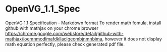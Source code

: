 # OpenVG_1.1_Spec
OpenVG 1.1 Specification - Markdown format 
To render math fomula, install github with mathjax on your chrome browser https://chrome.google.com/webstore/detail/github-with-mathjax/ioemnmodlmafdkllaclgeombjnmnbima, however it does not display math equation perfectly, please check generated pdf file. 

